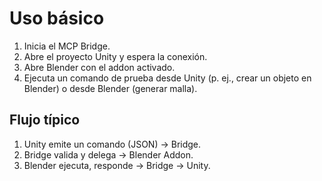 # Uso básico

1. Inicia el MCP Bridge.
2. Abre el proyecto Unity y espera la conexión.
3. Abre Blender con el addon activado.
4. Ejecuta un comando de prueba desde Unity (p. ej., crear un objeto en Blender) o desde Blender (generar malla).

## Flujo típico

1. Unity emite un comando (JSON) → Bridge.
2. Bridge valida y delega → Blender Addon.
3. Blender ejecuta, responde → Bridge → Unity.

